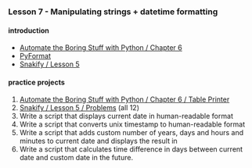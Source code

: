 ### Lesson 7 - Manipulating strings + datetime formatting 
#### introduction
- [Automate the Boring Stuff with Python / Chapter 6](https://automatetheboringstuff.com/chapter6/)
- [PyFormat](https://pyformat.info/)
- [Snakify / Lesson 5](https://snakify.org/lessons/strings_str/)
#### practice projects
1. [Automate the Boring Stuff with Python / Chapter 6 / Table Printer](https://automatetheboringstuff.com/chapter6/)
1. [Snakify / Lesson 5 / Problems](https://snakify.org/lessons/strings_str/problems/) (all 12)
1. Write a script that displays current date in human-readable format
1. Write a script that converts unix timestamp to human-readable format
1. Write a script that adds custom number of years, days and hours and minutes to current date and displays the result in 
1. Write a script that calculates time difference in days between current date and custom date in the future.
